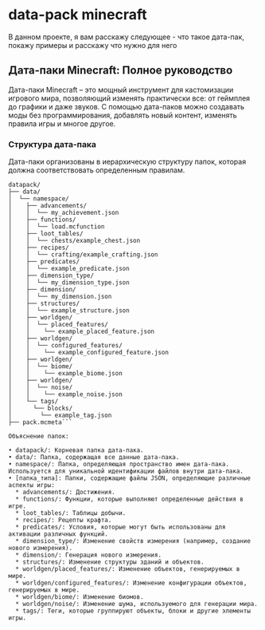# data-pack minecraft
В данном проекте, я вам расскажу следующее - что такое дата-пак, покажу примеры и расскажу что нужно для него

## Дата-паки Minecraft: Полное руководство

Дата-паки Minecraft – это мощный инструмент для кастомизации игрового мира, позволяющий изменять практически все: от геймплея до графики и даже звуков. С помощью дата-паков можно создавать моды без программирования, добавлять новый контент, изменять правила игры и многое другое.

### Структура дата-пака

Дата-паки организованы в иерархическую структуру папок, которая должна соответствовать определенным правилам.

```
datapack/
├── data/
│  └── namespace/
│    ├── advancements/
│    │  └── my_achievement.json
│    ├── functions/
│    │  └── load.mcfunction
│    ├── loot_tables/
│    │  └── chests/example_chest.json
│    ├── recipes/
│    │  └── crafting/example_crafting.json
│    ├── predicates/
│    │  └── example_predicate.json
│    ├── dimension_type/
│    │  └── my_dimension_type.json
│    ├── dimension/
│    │  └── my_dimension.json
│    ├── structures/
│    │  └── example_structure.json
│    ├── worldgen/
│    │  └── placed_features/
│    │    └── example_placed_feature.json
│    ├── worldgen/
│    │  └── configured_features/
│    │    └── example_configured_feature.json
│    ├── worldgen/
│    │  └── biome/
│    │    └── example_biome.json
│    ├── worldgen/
│    │  └── noise/
│    │    └── example_noise.json
│    └── tags/
│      └── blocks/
│        └── example_tag.json
├── pack.mcmeta```

Объяснение папок:

• datapack/: Корневая папка дата-пака.
• data/: Папка, содержащая все данные дата-пака.
• namespace/: Папка, определяющая пространство имен дата-пака. Используется для уникальной идентификации файлов внутри дата-пака.
• [папка_типа]: Папки, содержащие файлы JSON, определяющие различные аспекты игры:
  * advancements/: Достижения.
  * functions/: Функции, которые выполняют определенные действия в игре.
  * loot_tables/: Таблицы добычи.
  * recipes/: Рецепты крафта.
  * predicates/: Условия, которые могут быть использованы для активации различных функций.
  * dimension_type/: Изменение свойств измерения (например, создание нового измерения).
  * dimension/: Генерация нового измерения.
  * structures/: Изменение структуры зданий и объектов.
  * worldgen/placed_features/: Изменение объектов, генерируемых в мире.
  * worldgen/configured_features/: Изменение конфигурации объектов, генерируемых в мире.
  * worldgen/biome/: Изменение биомов.
  * worldgen/noise/: Изменение шума, используемого для генерации мира.
  * tags/: Теги, которые группируют объекты, блоки и другие элементы игры.

